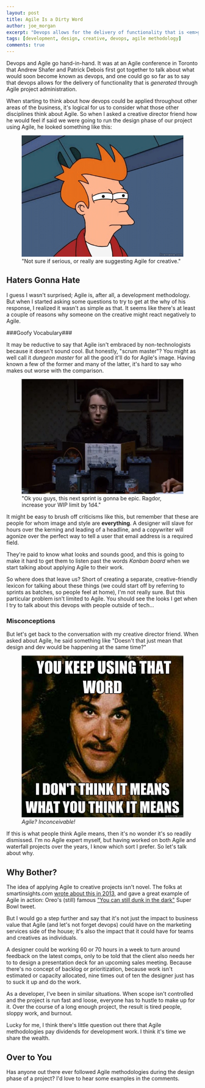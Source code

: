 ```yaml
---
layout: post
title: Agile Is a Dirty Word
author: joe_morgan
excerpt: "Devops allows for the delivery of functionality that is <em>generated</em> through Agile project administration. So if we're going to look at applying devops principles to other areas of the business, we have to consider how Agile fits in."
tags: [development, design, creative, devops, agile methodology]
comments: true
---
```


Devops and Agile go hand-in-hand. It was at an Agile conference in Toronto that Andrew Shafer and Patrick Debois first got together to talk about what would soon become known as devops, and one could go so far as to say that devops allows for the delivery of functionality that is <em>generated</em> through Agile project administration.

When starting to think about how devops could be applied throughout other areas of the business, it's logical for us to consider what those other disciplines think about Agile. So when I asked a creative director friend how he would feel if said we were going to run the design phase of our project using Agile, he looked something like this:

<figure>
	<img src="/images/fry-suspicious.gif" alt="Fry, from Futurama, looking suspicious" />
	<figcaption>
		"Not sure if serious, or really are suggesting Agile for creative."
	</figcaption>
</figure>

## Haters Gonna Hate ##

I guess I wasn't surprised; Agile is, after all, a development methodology. But when I started asking some questions to try to get at the why of his response, I realized it wasn't as simple as that. It seems like there's at least a couple of reasons why someone on the creative might react negatively to Agile.

<!--break-->

###Goofy Vocabulary###

It may be reductive to say that Agile isn't embraced by non-technologists because it doesn't sound cool. But honestly, "scrum master"? You might as well call it <em>dungeon master</em> for all the good it'll do for Agile's image. Having known a few of the former and many of the latter, it's hard to say who makes out worse with the comparison.

<figure>
	<img src="/images/dungeon-master.jpg" alt="Dungeon master from Freeks and Geeks" />
	<figcaption>
		"Ok you guys, this next sprint is gonna be epic. Ragdor, increase your WIP limit by 1d4."
	</figcaption>
</figure>

It might be easy to brush off criticisms like this, but remember that these are people for whom image and style are <strong>everything</strong>. A designer will slave for hours over the kerning and leading of a headline, and a copywriter will agonize over the perfect way to tell a user that email address is a required field.

They're paid to know what looks and sounds good, and this is going to make it hard to get them to listen past the words <em>Kanban board</em> when we start talking about applying Agile to their work.

So where does that leave us? Short of creating a separate, creative-friendly lexicon for talking about these things (we could start off by referring to sprints as batches, so people feel at home), I'm not really sure. But this particular problem isn't limited to Agile. You should see the looks I get when I try to talk about this devops with people outside of tech...

###  Misconceptions ###

But let's get back to the conversation with my creative director friend. When asked about Agile, he said something like "Doesn't that just mean that design and dev would be happening at the same time?"


<figure>
	<img src="/images/montoya.jpg" alt="You keep using that word. I don't think it means what you think it means." />
	<figcaption>
		<em>Agile? Inconceivable!</em>
	</figcaption>
</figure>

If this is what people think Agile means, then it's no wonder it's so readily dismissed. I'm no Agile expert myself, but having worked on both Agile and waterfall projects over the years, I know which sort I prefer. So let's talk about why.

## Why Bother? ##

The idea of applying Agile to creative projects isn't novel. The folks at smartinsights.com <a href="http://www.smartinsights.com/managing-digital-marketing/web-project-management/agile-project-process/" target="_blank" title="Agile for digital marketing">wrote about this in 2013</a>, and gave a great example of Agile in action: Oreo's (still) famous <a href="http://www.wired.com/2013/02/oreo-twitter-super-bowl/" target="_blank" title="Wired.com - How Oreo Won the Marketing Super Bowl With a Timely Blackout Ad on Twitter">&quot;You can still dunk in the dark&quot;</a> Super Bowl tweet.

But I would go a step further and say that it's not just the impact to business value that Agile (and let's not forget devops) could have on the marketing services side of the house; it's also the impact that it could have for teams and creatives as individuals.

A designer could be working 60 or 70 hours in a week to turn around feedback on the latest comps, only to be told that the client also needs her to to design a presentation deck for an upcoming sales meeting. Because there's no concept of backlog or prioritization, because work isn't estimated or capacity allocated, nine times out of ten the designer just has to suck it up and do the work.

As a developer, I've been in similar situations. When scope isn't controlled and the project is run fast and loose, everyone has to hustle to make up for it. Over the course of a long enough project, the result is tired people, sloppy work, and burnout.

Lucky for me, I think there's little question out there that Agile methodologies pay dividends for development work. I think it's time we share the wealth.

## Over to You ##

<p class="over-to-you">
	Has anyone out there ever followed Agile methodologies during the design phase of a project? I'd love to hear some examples in the comments.
</p>
